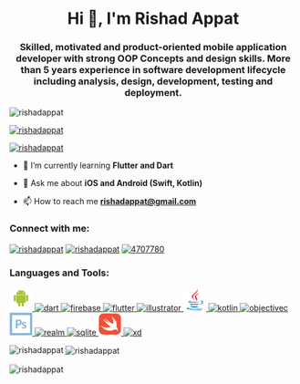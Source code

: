 <h1 align="center">Hi 👋, I'm Rishad Appat</h1>
<h3 align="center">Skilled, motivated and product-oriented mobile application developer with strong OOP Concepts and design skills. More than 5 years experience in software development lifecycle including analysis, design, development, testing and deployment.</h3>

<p align="left"> <img src="https://komarev.com/ghpvc/?username=rishadappat&label=Profile%20views&color=0e75b6&style=flat" alt="rishadappat" /> </p>

<p align="left"> <a href="https://github.com/ryo-ma/github-profile-trophy"><img src="https://github-profile-trophy.vercel.app/?username=rishadappat" alt="rishadappat" /></a> </p>

<p align="left"> <a href="https://twitter.com/rishadappat" target="blank"><img src="https://img.shields.io/twitter/follow/rishadappat?logo=twitter&style=for-the-badge" alt="rishadappat" /></a> </p>

- 🌱 I’m currently learning **Flutter and Dart**

- 💬 Ask me about **iOS and Android (Swift, Kotlin)**

- 📫 How to reach me **rishadappat@gmail.com**

<h3 align="left">Connect with me:</h3>
<p align="left">
<a href="https://twitter.com/rishadappat" target="blank"><img align="center" src="https://raw.githubusercontent.com/rahuldkjain/github-profile-readme-generator/master/src/images/icons/Social/twitter.svg" alt="rishadappat" height="30" width="40" /></a>
<a href="https://linkedin.com/in/rishadappat" target="blank"><img align="center" src="https://raw.githubusercontent.com/rahuldkjain/github-profile-readme-generator/master/src/images/icons/Social/linked-in-alt.svg" alt="rishadappat" height="30" width="40" /></a>
<a href="https://stackoverflow.com/users/4707780" target="blank"><img align="center" src="https://raw.githubusercontent.com/rahuldkjain/github-profile-readme-generator/master/src/images/icons/Social/stack-overflow.svg" alt="4707780" height="30" width="40" /></a>
</p>

<h3 align="left">Languages and Tools:</h3>
<p align="left"> <a href="https://developer.android.com" target="_blank"> <img src="https://raw.githubusercontent.com/devicons/devicon/master/icons/android/android-original-wordmark.svg" alt="android" width="40" height="40"/> </a> <a href="https://dart.dev" target="_blank"> <img src="https://www.vectorlogo.zone/logos/dartlang/dartlang-icon.svg" alt="dart" width="40" height="40"/> </a> <a href="https://firebase.google.com/" target="_blank"> <img src="https://www.vectorlogo.zone/logos/firebase/firebase-icon.svg" alt="firebase" width="40" height="40"/> </a> <a href="https://flutter.dev" target="_blank"> <img src="https://www.vectorlogo.zone/logos/flutterio/flutterio-icon.svg" alt="flutter" width="40" height="40"/> </a> <a href="https://www.adobe.com/in/products/illustrator.html" target="_blank"> <img src="https://www.vectorlogo.zone/logos/adobe_illustrator/adobe_illustrator-icon.svg" alt="illustrator" width="40" height="40"/> </a> <a href="https://www.java.com" target="_blank"> <img src="https://raw.githubusercontent.com/devicons/devicon/master/icons/java/java-original.svg" alt="java" width="40" height="40"/> </a> <a href="https://kotlinlang.org" target="_blank"> <img src="https://www.vectorlogo.zone/logos/kotlinlang/kotlinlang-icon.svg" alt="kotlin" width="40" height="40"/> </a> <a href="https://developer.apple.com/library/archive/documentation/Cocoa/Conceptual/ProgrammingWithObjectiveC/Introduction/Introduction.html" target="_blank"> <img src="https://www.vectorlogo.zone/logos/apple_objectivec/apple_objectivec-icon.svg" alt="objectivec" width="40" height="40"/> </a> <a href="https://www.photoshop.com/en" target="_blank"> <img src="https://raw.githubusercontent.com/devicons/devicon/master/icons/photoshop/photoshop-line.svg" alt="photoshop" width="40" height="40"/> </a> <a href="https://realm.io/" target="_blank"> <img src="https://raw.githubusercontent.com/bestofjs/bestofjs-webui/8665e8c267a0215f3159df28b33c365198101df5/public/logos/realm.svg" alt="realm" width="40" height="40"/> </a> <a href="https://www.sqlite.org/" target="_blank"> <img src="https://www.vectorlogo.zone/logos/sqlite/sqlite-icon.svg" alt="sqlite" width="40" height="40"/> </a> <a href="https://developer.apple.com/swift/" target="_blank"> <img src="https://raw.githubusercontent.com/devicons/devicon/master/icons/swift/swift-original.svg" alt="swift" width="40" height="40"/> </a> <a href="https://www.adobe.com/products/xd.html" target="_blank"> <img src="https://cdn.worldvectorlogo.com/logos/adobe-xd.svg" alt="xd" width="40" height="40"/> </a> </p>

<p><img align="left" src="https://github-readme-stats.vercel.app/api/top-langs?username=rishadappat&show_icons=true&locale=en&layout=compact" alt="rishadappat" /></p>

<p>&nbsp;<img align="center" src="https://github-readme-stats.vercel.app/api?username=rishadappat&show_icons=true&locale=en" alt="rishadappat" /></p>

<p><img align="center" src="https://github-readme-streak-stats.herokuapp.com/?user=rishadappat&" alt="rishadappat" /></p>
